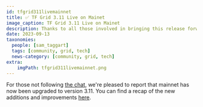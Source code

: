 ```yaml
---
id: tfgrid311livemainnet
title: ✅ TF Grid 3.11 Live on Mainet
image_caption: TF Grid 3.11 Live on Mainet
description: Thanks to all those involved in bringing this release forward!
date: 2023-09-13
taxonomies:
  people: [sam_taggart]
  tags: [community, grid, tech]
  news-category: [community, grid, tech]
extra:
    imgPath: tfgrid311livemainnet.png
---
```


For those not following [the chat](https://t.me/threefold), we're pleased to report that mainnet has now been upgraded to version 3.11. You can find a recap of the new additions and improvements [here](https://forum.threefold.io/t/gep-for-3-11-on-mainnet/4048).
